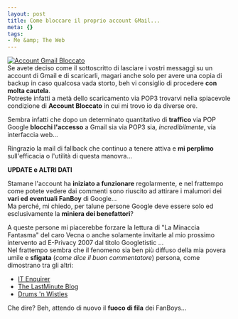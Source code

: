 ```yaml
--- 
layout: post
title: Come bloccare il proprio account GMail...
meta: {}
tags: 
- Me &amp; The Web
---
```

[![Account Gmail Bloccato](/download/20070424_gmaillock.thumbnail.jpg)](http://www.lastknight.com/download/20070424_gmaillock.jpg)  
Se avete deciso come il sottoscritto di lasciare i vostri messaggi su un account di Gmail e di scaricarli, magari anche solo per avere una copia di backup in caso qualcosa vada storto, beh vi consiglio di procedere **con molta cautela**.  
Potreste infatti a metà dello scaricamento via POP3 trovarvi nella spiacevole condizione di **Account Bloccato** in cui mi trovo io da diverse ore.  
  
Sembra infatti che dopo un determinato quantitativo di **traffico** via POP Google **blocchi l'accesso** a Gmail sia via POP3 sia, *incredibilmente*, via interfaccia web...  
  
Ringrazio la mail di fallback che continuo a tenere attiva e **mi perplimo** sull'efficacia o l'utilità di questa manovra...  
  
**UPDATE e ALTRI DATI**  
  
Stamane l'account ha **iniziato a funzionare** regolarmente, e nel frattempo come potete vedere dai commenti sono riuscito ad attirare i malumori dei **vari ed eventuali FanBoy** di Google...  
Ma perché, mi chiedo, per talune persone Google deve essere solo ed esclusivamente la **miniera dei benefattori**?  
  
A queste persone mi piacerebbe forzare la lettura di "La Minaccia Fantasma" del caro Vecna o anche solamente invitarle al mio prossimo intervento ad E-Privacy 2007 dal titolo Googletistic ...  
Nel frattempo sembra che il fenomeno sia ben più diffuso della mia povera umile e **sfigata** (*come dice il buon commentatore*) persona, come dimostrano tra gli altri:  

  * [IT Enquirer](http://it.theinquirer.net/2007/02/google_mi_ha_buttato_fuori_da.html)
  * [The LastMinute Blog](http://www.thelastminuteblog.com/2007/04/19/gmail-account-lockdown-boo-google/)
  * [Drums 'n Wistles](http://drumsnwhistles.com/2006/07/11/daily-google-update/)  
  
Che dire? Beh, attendo di nuovo il **fuoco di fila** dei FanBoys... 
